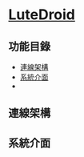 # [LuteDroid](https://github.com/commy0714/Lab714B_LuteDroid)

## 功能目錄
 - [連線架構](#連線架構)
 - [系統介面](#系統介面)
 - 

## 連線架構

## 系統介面
